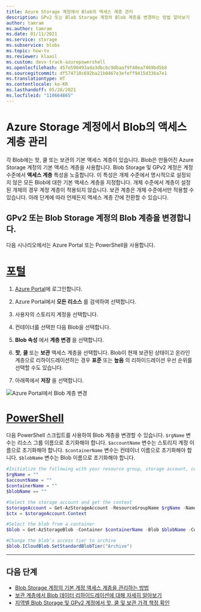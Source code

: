 ```yaml
---
title: Azure Storage 계정에서 Blob의 액세스 계층 관리
description: GPv2 또는 Blob Storage 계정의 Blob 계층을 변경하는 방법 알아보기
author: tamram
ms.author: tamram
ms.date: 01/11/2021
ms.service: storage
ms.subservice: blobs
ms.topic: how-to
ms.reviewer: klaasl
ms.custom: devx-track-azurepowershell
ms.openlocfilehash: 457e598493ada3dbcbc9dbaaf9f40ea7469bd5b8
ms.sourcegitcommit: df574710c692ba21b0467e3efeff9415d336a7e1
ms.translationtype: HT
ms.contentlocale: ko-KR
ms.lasthandoff: 05/28/2021
ms.locfileid: "110664865"
---
```

# <a name="manage-the-access-tier-of-a-blob-in-an-azure-storage-account"></a>Azure Storage 계정에서 Blob의 액세스 계층 관리

각 Blob에는 핫, 쿨 또는 보관의 기본 액세스 계층이 있습니다. Blob은 만들어진 Azure Storage 계정의 기본 액세스 계층을 사용합니다. Blob Storage 및 GPv2 계정은 계정 수준에서 **액세스 계층** 특성을 노출합니다. 이 특성은 개체 수준에서 명시적으로 설정되지 않은 모든 Blob에 대한 기본 액세스 계층을 지정합니다. 개체 수준에서 계층이 설정된 개체의 경우 계정 계층이 적용되지 않습니다. 보관 계층은 개체 수준에서만 적용할 수 있습니다. 아래 단계에 따라 언제든지 액세스 계층 간에 전환할 수 있습니다.

## <a name="change-the-tier-of-a-blob-in-a-gpv2-or-blob-storage-account"></a>GPv2 또는 Blob Storage 계정의 Blob 계층을 변경합니다.

다음 시나리오에서는 Azure Portal 또는 PowerShell을 사용합니다.

# <a name="portal"></a>[포털](#tab/portal)

1. [Azure Portal](https://portal.azure.com)에 로그인합니다.

1. Azure Portal에서 **모든 리소스** 를 검색하여 선택합니다.

1. 사용자의 스토리지 계정을 선택합니다.

1. 컨테이너를 선택한 다음 Blob을 선택합니다.

1. **Blob 속성** 에서 **계층 변경** 을 선택합니다.

1. **핫**, **쿨** 또는 **보관** 액세스 계층을 선택합니다. Blob이 현재 보관된 상태이고 온라인 계층으로 리하이드레이션하는 경우 **표준** 또는 **높음** 의 리하이드레이션 우선 순위를 선택할 수도 있습니다.

1. 아래쪽에서 **저장** 을 선택합니다.

![Azure Portal에서 Blob 계층 변경](media/storage-tiers/blob-access-tier.png)

# <a name="powershell"></a>[PowerShell](#tab/powershell)

다음 PowerShell 스크립트를 사용하여 Blob 계층을 변경할 수 있습니다. `$rgName` 변수는 리소스 그룹 이름으로 초기화해야 합니다. `$accountName` 변수는 스토리지 계정 이름으로 초기화해야 합니다. `$containerName` 변수는 컨테이너 이름으로 초기화해야 합니다. `$blobName` 변수는 Blob 이름으로 초기화해야 합니다.

```powershell
#Initialize the following with your resource group, storage account, container, and blob names
$rgName = ""
$accountName = ""
$containerName = ""
$blobName == ""

#Select the storage account and get the context
$storageAccount = Get-AzStorageAccount -ResourceGroupName $rgName -Name $accountName
$ctx = $storageAccount.Context

#Select the blob from a container
$blob = Get-AzStorageBlob -Container $containerName -Blob $blobName -Context $ctx

#Change the blob’s access tier to archive
$blob.ICloudBlob.SetStandardBlobTier("Archive")
```

---

## <a name="next-steps"></a>다음 단계

- [Blob Storage 계정의 기본 계정 액세스 계층을 관리하는 방법](../common/manage-account-default-access-tier.md)
- [보관 계층에서 Blob 데이터 리하이드레이션에 대해 자세히 알아보기](storage-blob-rehydration.md)
- [지역별 Blob Storage 및 GPv2 계정에서 핫, 쿨 및 보관 가격 책정 확인](https://azure.microsoft.com/pricing/details/storage/)
